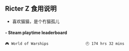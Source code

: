 ## Ricter Z 食用说明
- 喜欢猫猫，是个冇猫孤儿

<!-- steam-box start -->
#### - Steam playtime leaderboard
```text
🎮 World of Warships                 🕘 174 hrs 32 mins
```
<!-- Powered by https://github.com/YouEclipse/steam-box . -->
<!-- steam-box end -->
